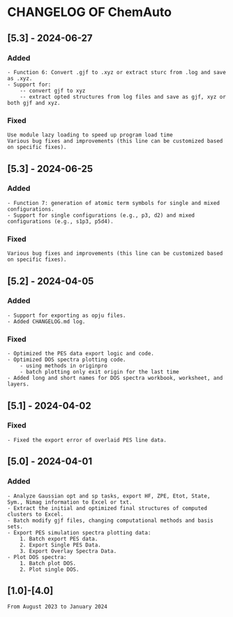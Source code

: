 # CHANGELOG OF ChemAuto



## [5.3] - 2024-06-27

### Added
    - Function 6: Convert .gjf to .xyz or extract sturc from .log and save as .xyz.
    - Support for:
        -- convert gjf to xyz
        -- extract opted structures from log files and save as gjf, xyz or both gjf and xyz.
    
### Fixed
    Use module lazy loading to speed up program load time 
    Various bug fixes and improvements (this line can be customized based on specific fixes).


## [5.3] - 2024-06-25

### Added
    - Function 7: generation of atomic term symbols for single and mixed configurations.
    - Support for single configurations (e.g., p3, d2) and mixed configurations (e.g., s1p3, p5d4).
### Fixed
    Various bug fixes and improvements (this line can be customized based on specific fixes).


## [5.2] - 2024-04-05

### Added
    - Support for exporting as opju files.
    - Added CHANGELOG.md log.
### Fixed
    - Optimized the PES data export logic and code.
    - Optimized DOS spectra plotting code.
        - using methods in originpro
        - batch plotting only exit origin for the last time 
    - Added long and short names for DOS spectra workbook, worksheet, and layers.


## [5.1] - 2024-04-02

### Fixed
    - Fixed the export error of overlaid PES line data.


## [5.0] - 2024-04-01

### Added
    - Analyze Gaussian opt and sp tasks, export HF, ZPE, Etot, State, Sym., Nimag information to Excel or txt.
    - Extract the initial and optimized final structures of computed clusters to Excel.
    - Batch modify gjf files, changing computational methods and basis sets.
    - Export PES simulation spectra plotting data:
        1. Batch export PES data.
        2. Export Single PES Data.
        3. Export Overlay Spectra Data.
    - Plot DOS spectra:
        1. Batch plot DOS.
        2. Plot single DOS.


## [1.0]-[4.0]

    From August 2023 to January 2024


